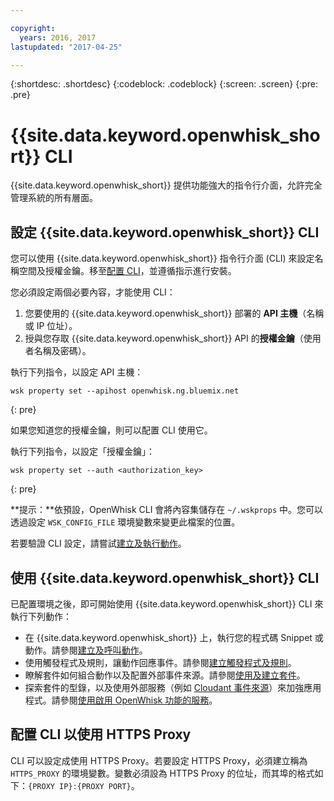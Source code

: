```yaml
---

copyright:
  years: 2016, 2017
lastupdated: "2017-04-25"

---
```


{:shortdesc: .shortdesc}
{:codeblock: .codeblock}
{:screen: .screen}
{:pre: .pre}

# {{site.data.keyword.openwhisk_short}} CLI

{{site.data.keyword.openwhisk_short}} 提供功能強大的指令行介面，允許完全管理系統的所有層面。

## 設定 {{site.data.keyword.openwhisk_short}} CLI 

您可以使用 {{site.data.keyword.openwhisk_short}} 指令行介面 (CLI) 來設定名稱空間及授權金鑰。移至[配置 CLI](https://console.{DomainName}/openwhisk/cli)，並遵循指示進行安裝。

您必須設定兩個必要內容，才能使用 CLI：

1. 您要使用的 {{site.data.keyword.openwhisk_short}} 部署的 **API 主機**（名稱或 IP 位址）。
2. 授與您存取 {{site.data.keyword.openwhisk_short}} API 的**授權金鑰**（使用者名稱及密碼）。

執行下列指令，以設定 API 主機：

```
wsk property set --apihost openwhisk.ng.bluemix.net
```
{: pre} 

如果您知道您的授權金鑰，則可以配置 CLI 使用它。 

執行下列指令，以設定「授權金鑰」：

```
wsk property set --auth <authorization_key>
```
{: pre}

**提示：**依預設，OpenWhisk CLI 會將內容集儲存在 `~/.wskprops` 中。您可以透過設定 `WSK_CONFIG_FILE` 環境變數來變更此檔案的位置。 

若要驗證 CLI 設定，請嘗試[建立及執行動作](./index.html#openwhisk_start_hello_world)。

## 使用 {{site.data.keyword.openwhisk_short}} CLI

已配置環境之後，即可開始使用 {{site.data.keyword.openwhisk_short}} CLI 來執行下列動作：

* 在 {{site.data.keyword.openwhisk_short}} 上，執行您的程式碼 Snippet 或動作。請參閱[建立及呼叫動作](./openwhisk_actions.html)。
* 使用觸發程式及規則，讓動作回應事件。請參閱[建立觸發程式及規則](./openwhisk_triggers_rules.html)。
* 瞭解套件如何組合動作以及配置外部事件來源。請參閱[使用及建立套件](./openwhisk_packages.html)。
* 探索套件的型錄，以及使用外部服務（例如 [Cloudant 事件來源](./openwhisk_cloudant.html)）來加強應用程式。請參閱[使用啟用 OpenWhisk 功能的服務](./openwhisk_catalog.html)。

## 配置 CLI 以使用 HTTPS Proxy

CLI 可以設定成使用 HTTPS Proxy。若要設定 HTTPS Proxy，必須建立稱為 `HTTPS_PROXY` 的環境變數。變數必須設為 HTTPS Proxy 的位址，而其埠的格式如下：`{PROXY IP}:{PROXY PORT}`。

